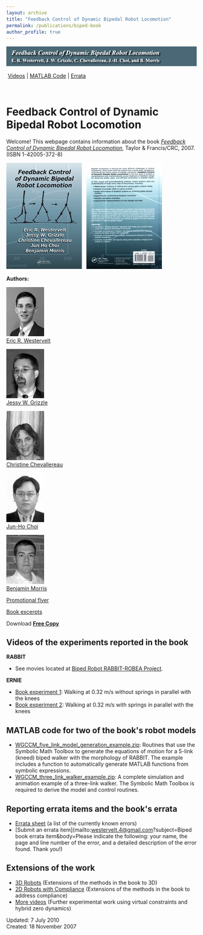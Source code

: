 ```yaml
---
layout: archive
title: "Feedback Control of Dynamic Bipedal Robot Locomotion"
permalink: /publications/biped-book
author_profile: true
---
```


![Feedback Control of Dynamic Bipedal Robot Locomotion by E. R. Westervelt, J. W. Grizzle, C. Chevallereau, J.-H. Choi, and B. Morris](/images/biped_book_banner.png)


 [Videos](#videos-of-the-experiments-reported-in-the-book) | [MATLAB Code](#matlab-code-for-two-of-the-books-robot-models) | [Errata](#reporting-errata-items-and-the-books-errata) 

 

Feedback Control of Dynamic Bipedal Robot Locomotion
====================================================

Welcome! This webpage contains information about the book [_Feedback Control of Dynamic Bipedal Robot Locomotion_](https://www.taylorfrancis.com/books/mono/10.1201/9781420053739/feedback-control-dynamic-bipedal-robot-locomotion-jessy-grizzle-eric-westervelt-shuzhi-sam-ge-frank-lewis-benjamin-morris-jun-ho-choi-christine-chevallereau), Taylor & Francis/CRC, 2007. (ISBN 1-42005-372-8)

[![Feedback Control of Dynamic Bipedal Robot Locomotion cover](/images/WGCCM_book_cover_thumb.png)](/images/WGCCM_book_cover.png)   [![Feedback Control of Dynamic Bipedal Robot Locomotion back cover](/images/WGCCM_book_back_cover_thumb.png)](/images/WGCCM_book_back_cover.png)

**Authors:**

[![Eric R. Westervelt](/images/Eric_Westervelt.jpg)  
Eric R. Westervelt](mailto:westervelt.4@gmail.com)

[![Jessy W. Grizzle](/images/Jessy_Grizzle.jpg)  
Jessy W. Grizzle](https://grizzle.robotics.umich.edu/)

[![Christine Chevallereau](/images/Christine_Chevallereau.jpg)  
Christine Chevallereau](http://www.irccyn.ec-nantes.fr/irccyn/d/en/equipes/Robotique/Membres&pid=christin)

[![JunHo Choi](/images/JunHo_Choi.jpg)  
Jun-Ho Choi](mailto:choi.junho@gmail.com)

[![Benjamin Morris](/images/Benjamin_Morris.jpg)  
Benjamin Morris](mailto:morrisbj@umich.edu)

  

[Promotional flyer](/files/Fdbk_Ctrl_of_Dyn_Bipedal_Robot_Locomotion_promo_flyer.pdf)

[Book excerpts](/files/Fdbk_Ctrl_of_Dyn_Bipedal_Robot_Locomotion_excerpts.pdf)


Download [**Free Copy**](/files/Westervelt_biped_control_book_15_May_2007.pdf)

Videos of the experiments reported in the book
----------------------------------------------

**RABBIT**

*   See movies located at [Biped Robot RABBIT-ROBEA Project](http://robot-rabbit.lag.ensieg.inpg.fr/English/index.php).

**ERNIE**

*   [Book experiment 1](http://websites.umich.edu/~grizzlefacultyafs/vids/ERNIE_biped_control_book_exp_1.wmv): Walking at 0.32 m/s without springs in parallel with the knees
*   [Book experiment 2](http://websites.umich.edu/~grizzlefacultyafs/vids/ERNIE_biped_control_book_exp_2.wmv): Walking at 0.32 m/s with springs in parallel with the knees

MATLAB code for two of the book's robot models
----------------------------------------------

*   [WGCCM\_five\_link\_model\_generation\_example.zip](http://websites.umich.edu/~grizzlefacultyafs/papers/WGCCM_five_link_model_generation_example.zip): Routines that use the Symbolic Math Toolbox to generate the equations of motion for a 5-link (kneed) biped walker with the morphology of RABBIT. The example includes a function to automatically generate MATLAB functions from symbolic expressions.
*   [WGCCM\_three\_link\_walker\_example.zip](http://websites.umich.edu/~grizzlefacultyafs/papers/WGCCM_three_link_walker_example.zip): A complete simulation and animation example of a three-link walker. The Symbolic Math Toolbox is required to derive the model and control routines.

Reporting errata items and the book's errata
--------------------------------------------

*   [Errata sheet](/files/Fdbk_Ctrl_of_Dyn_Bipedal_Robot_Locomotion_errata.pdf) (a list of the currently known errors)
*   [Submit an errata item](mailto:westervelt.4@gmail.com?subject=Biped book errata item&body=Please indicate the following: your name, the page and line number of the error, and a detailed description of the error found.  Thank you!)

Extensions of the work
----------------------

*   [3D Robots](/publications/robotics.html#3D) (Extensions of the methods in the book to 3D)
*   [2D Robots with Compliance](/publications/robotics.html#Compliance) (Extensions of the methods in the book to address compliance)
*   [More videos](http://www.youtube.com/user/DynamicLegLocomotion) (Further experimental work using virtual constraints and hybrid zero dynamics)

Updated: 7 July 2010  
Created: 18 November 2007
